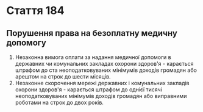 Cтаття 184
====
Порушення права на безоплатну медичну допомогу
----
1. Незаконна вимога оплати за надання медичної допомоги в державних чи комунальних закладах охорони здоров'я -
карається штрафом до ста неоподатковуваних мінімумів доходів громадян або арештом на строк до шести місяців.
2. Незаконне скорочення мережі державних і комунальних закладів охорони здоров'я -
карається штрафом до однієї тисячі неоподатковуваних мінімумів доходів громадян або виправними роботами на строк до двох років.
